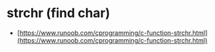 # strchr (find char)

* [https://www.runoob.com/cprogramming/c-function-strchr.html](https://www.runoob.com/cprogramming/c-function-strchr.html)
